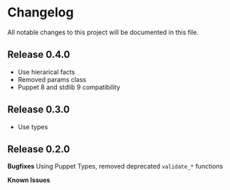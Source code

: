 # Changelog

All notable changes to this project will be documented in this file.

## Release 0.4.0

- Use hierarical facts
- Removed params class
- Puppet 8 and stdlib 9 compatibility

## Release 0.3.0

- Use types

## Release 0.2.0

**Bugfixes**
Using Puppet Types, removed deprecated `validate_*` functions

**Known Issues**
